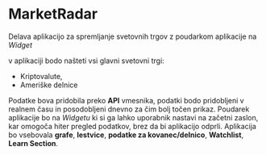 # MarketRadar
Delava aplikacijo za spremljanje svetovnih trgov z poudarkom aplikacije na *Widget*

v aplikaciji bodo našteti vsi glavni svetovni trgi:
- Kriptovalute,
- Ameriške delnice

Podatke bova pridobila preko **API** vmesnika, podatki bodo pridobljeni v realnem času in posodobljeni dnevno za čim bolj točen prikaz. 
Poudarek aplikacije bo na *Widgetu* ki si ga lahko uporabnik nastavi na začetni zaslon, kar omogoča hiter pregled podatkov, brez da bi aplikacijo odprli. Aplikacija bo vsebovala **grafe**, **lestvice**, **podatke za kovanec/delnico**, **Watchlist**, **Learn Section**. 

